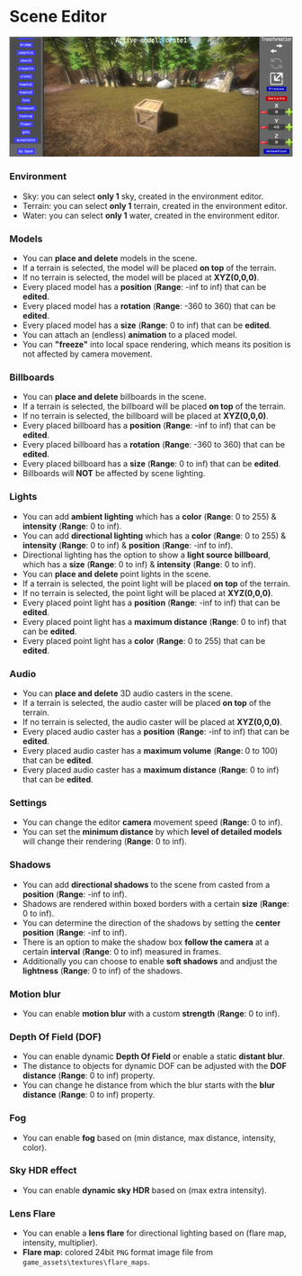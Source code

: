 # Scene Editor
![scene](../images/scene_editor.png)
### Environment
- Sky: you can select **only 1** sky, created in the environment editor.
- Terrain: you can select **only 1** terrain, created in the environment editor.
- Water: you can select **only 1** water, created in the environment editor.
### Models
- You can **place and delete** models in the scene.
- If a terrain is selected, the model will be placed **on top** of the terrain.
- If no terrain is selected, the model will be placed at **XYZ(0,0,0)**.
- Every placed model has a **position** (**Range**: -inf to inf) that can be **edited**.
- Every placed model has a **rotation** (**Range**: -360 to 360) that can be **edited**.
- Every placed model has a **size** (**Range**: 0 to inf) that can be **edited**.
- You can attach an (endless) **animation** to a placed model.
- You can **"freeze"** into local space rendering, which means its position is not affected by camera movement.
### Billboards
- You can **place and delete** billboards in the scene.
- If a terrain is selected, the billboard will be placed **on top** of the terrain.
- If no terrain is selected, the billboard will be placed at **XYZ(0,0,0)**.
- Every placed billboard has a **position** (**Range**: -inf to inf) that can be **edited**.
- Every placed billboard has a **rotation** (**Range**: -360 to 360) that can be **edited**.
- Every placed billboard has a **size** (**Range**: 0 to inf) that can be **edited**.
- Billboards will **NOT** be affected by scene lighting.
### Lights
- You can add **ambient lighting** which has a **color** (**Range**: 0 to 255) & **intensity** (**Range**: 0 to inf).
- You can add **directional lighting** which has a **color** (**Range**: 0 to 255) & **intensity** (**Range**: 0 to inf) & **position** (**Range**: -inf to inf).
- Directional lighting has the option to show a **light source billboard**, which has a **size** (**Range**: 0 to inf) & **intensity** (**Range**: 0 to inf).
- You can **place and delete** point lights in the scene.
- If a terrain is selected, the point light will be placed **on top** of the terrain.
- If no terrain is selected, the point light will be placed at **XYZ(0,0,0)**.
- Every placed point light has a **position** (**Range**: -inf to inf) that can be **edited**.
- Every placed point light has a **maximum distance** (**Range**: 0 to inf) that can be **edited**.
- Every placed point light has a **color** (**Range**: 0 to 255) that can be **edited**.
### Audio
- You can **place and delete** 3D audio casters in the scene.
- If a terrain is selected, the audio caster will be placed **on top** of the terrain.
- If no terrain is selected, the audio caster will be placed at **XYZ(0,0,0)**.
- Every placed audio caster has a **position** (**Range**: -inf to inf) that can be **edited**.
- Every placed audio caster has a **maximum volume** (**Range**: 0 to 100) that can be **edited**.
- Every placed audio caster has a **maximum distance** (**Range**: 0 to inf) that can be **edited**.
### Settings
- You can change the editor **camera** movement speed (**Range**: 0 to inf).
- You can set the **minimum distance** by which **level of detailed models** will change their rendering (**Range**: 0 to inf).
### Shadows
- You can add **directional shadows** to the scene from casted from a **position** (**Range**: -inf to inf).
- Shadows are rendered within boxed borders with a certain **size** (**Range**: 0 to inf).
- You can determine the direction of the shadows by setting the **center position** (**Range**: -inf to inf).
- There is an option to make the shadow box **follow the camera** at a certain **interval** (**Range**: 0 to inf) measured in frames.
- Additionally you can choose to enable **soft shadows** and andjust the **lightness** (**Range**: 0 to inf) of the shadows.
### Motion blur
- You can enable **motion blur** with a custom **strength** (**Range**: 0 to inf).
### Depth Of Field (DOF)
- You can enable dynamic **Depth Of Field** or enable a static **distant blur**.
- The distance to objects for dynamic DOF can be adjusted with the **DOF distance** (**Range**: 0 to inf) property.
- You can change he distance from which the blur starts with the **blur distance** (**Range**: 0 to inf) property.
### Fog
- You can enable **fog** based on (min distance, max distance, intensity, color).
### Sky HDR effect
- You can enable **dynamic sky HDR** based on (max extra intensity).
### Lens Flare
- You can enable a **lens flare** for directional lighting based on (flare map, intensity, multiplier).
- **Flare map**: colored 24bit `PNG` format image file from `game_assets\textures\flare_maps`.
